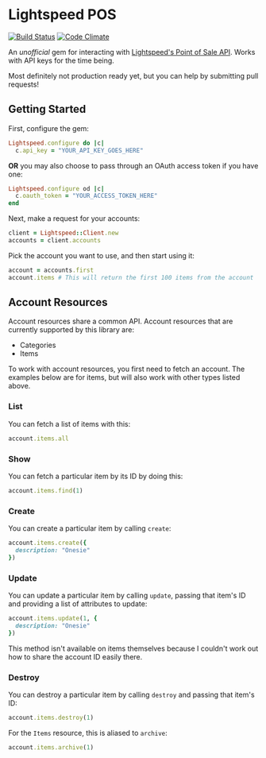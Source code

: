 # Lightspeed POS

[![Build Status](https://travis-ci.org/radar/lightspeed-pos.svg?branch=master)](https://travis-ci.org/radar/lightspeed-pos)
[![Code Climate](https://codeclimate.com/github/radar/lightspeed-pos/badges/gpa.svg)](https://codeclimate.com/github/radar/lightspeed-pos)


An _unofficial_ gem for interacting with [Lightspeed's Point of Sale API](http://www.lightspeedpos.com/retail/help/developers/api/basics/). Works with API keys for the time being.

Most definitely not production ready yet, but you can help by submitting pull requests!

## Getting Started

First, configure the gem:

```ruby
Lightspeed.configure do |c|
  c.api_key = "YOUR_API_KEY_GOES_HERE"
```

**OR** you may also choose to pass through an OAuth access token if you have one:

```ruby
Lightspeed.configure od |c|
  c.oauth_token = "YOUR_ACCESS_TOKEN_HERE"
end
```

Next, make a request for your accounts:

```ruby
client = Lightspeed::Client.new
accounts = client.accounts
```

Pick the account you want to use, and then start using it:

```ruby
account = accounts.first
account.items # This will return the first 100 items from the account
```

## Account Resources

Account resources share a common API. Account resources that are currently supported by this library are:

* Categories
* Items

To work with account resources, you first need to fetch an account. The examples below are for items, but will also work with other types listed above.

### List

You can fetch a list of items with this:

```ruby
account.items.all
```

### Show

You can fetch a particular item by its ID by doing this:

```ruby
account.items.find(1)
```

### Create

You can create a particular item by calling `create`:

```ruby
account.items.create({
  description: "Onesie"
})
```

### Update

You can update a particular item by calling `update`, passing that item's ID and providing a list of attributes to update:

```ruby
account.items.update(1, {
  description: "Onesie"
})
```

This method isn't available on items themselves because I couldn't work out how to share the account ID easily there.

### Destroy

You can destroy a particular item by calling `destroy` and passing that item's ID:

```ruby
account.items.destroy(1)
```

For the `Items` resource, this is aliased to `archive`:

```ruby
account.items.archive(1)
```

